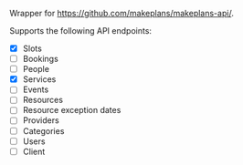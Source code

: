 Wrapper for https://github.com/makeplans/makeplans-api/.

Supports the following API endpoints:

- [x] Slots
- [ ] Bookings
- [ ] People
- [x] Services
- [ ] Events
- [ ] Resources
- [ ] Resource exception dates
- [ ] Providers
- [ ] Categories
- [ ] Users
- [ ] Client
